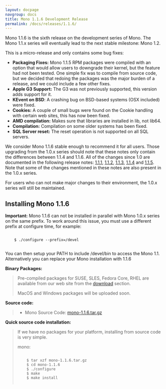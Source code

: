 ```yaml
---
layout: docpage
navgroup: docs
title: Mono 1.1.6 Development Release
permalink: /docs/releases/1.1.6/
---
```


Mono 1.1.6 is the sixth release on the development series of Mono. The Mono 1.1.x series will eventually lead to the next stable milestone: Mono 1.2.

This is a micro-release and only contains some bug fixes:

-   **Packaging Fixes:** Mono 1.1.5 RPM packages were compiled with an option that would allow users to downgrade their kernel, but the feature had not been tested.
    One simple fix was to compile from source code, but we decided that redoing the packages was the major burden of a release, and we could include a few other fixes.
-   **Apple G3 Support:** The G3 was not previously supported, this version adds support for it.
-   **KEvent on BSD**: A crashing bug on BSD-based systems (OSX included) were fixed.
-   **Cookies:** A couple of small bugs were found on the Cookie handling with certain web sites, this has now been fixed.
-   **AMD compilation:** Makes sure that libraries are installed in lib, not lib64.
-   **Compilation:** Compilation on some older systems has been fixed.
-   **SQL Server reset:** The reset operation is not supported on all SQL servers.

We consider Mono 1.1.6 stable enough to recommend it for all users. Those upgrading from the 1.0.x series should note that these notes only contain the differences between 1.1.4 and 1.1.6. All of the changes since 1.0 are documented in the following release notes: [1.1.1](http://www.go-mono.com/archive/1.1.1), [1.1.2](http://www.go-mono.com/archive/1.1.2), [1.1.3](http://www.go-mono.com/archive/1.1.3), [1.1.4](http://www.go-mono.com/archive/1.1.4) and [1.1.5](http://www.go-mono.com/archive/1.1.5). Note that some of the changes mentioned in these notes are also present in the 1.0.x series.

For users who can not make major changes to their environment, the 1.0.x series will still be maintained.

Installing Mono 1.1.6
---------------------

**Important:** Mono 1.1.6 can not be installed in parallel with Mono 1.0.x series on the same prefix. To work around this issue, you must use a different prefix at configure time, for example:

``` shell
    
    $ ./configure --prefix=/devel
    
```

You can then setup your PATH to include /devel/bin to access the Mono 1.1. Alternatively you can replace your Mono installation with 1.1.6

**Binary Packages:**

> Pre-compiled packages for SUSE, SLES, Fedora Core, RHEL are available from our web site from the [download](http://www.go-mono.com/download.html) section.
>
> MacOS and Windows packages will be uploaded soon.

**Source code:**

> -   Mono Source Code: [mono-1.1.6.tar.gz](http://www.go-mono.com/archive/1.1.6/mono-1.1.6.tar.gz)

**Quick source code installation:**

> If we have no packages for your platform, installing from source code is very simple.
>
> mono:
>
> ``` shell
>     
>     $ tar xzf mono-1.1.6.tar.gz
>     $ cd mono-1.1.6
>     $ ./configure
>     $ make
>     $ make install
>     
> ```
